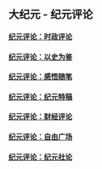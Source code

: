 ## 大纪元 - 纪元评论

#### [纪元评论：时政评论](indexes/nsc1025/README.md?07160330)
#### [纪元评论：以史为鉴](indexes/nsc1028/README.md?07160330)
#### [纪元评论：感悟随笔](indexes/nsc1035/README.md?07160330)
#### [纪元评论：纪元特稿](indexes/nsc424/README.md?07160330)
#### [纪元评论：财经评论](indexes/nsc1026/README.md?07160330)
#### [纪元评论：自由广场](indexes/nsc993/README.md?07160330)
#### [纪元评论：纪元社论](indexes/nsc422/README.md?07160330)
